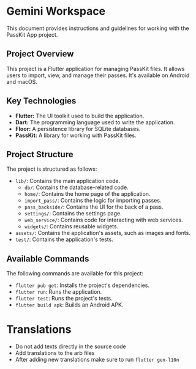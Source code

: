 # Gemini Workspace

This document provides instructions and guidelines for working with the PassKit App project.

## Project Overview

This project is a Flutter application for managing PassKit files. It allows users to import, view, and manage their passes. It's available on Android and macOS.

## Key Technologies

*   **Flutter:** The UI toolkit used to build the application.
*   **Dart:** The programming language used to write the application.
*   **Floor:** A persistence library for SQLite databases.
*   **PassKit:** A library for working with PassKit files.

## Project Structure

The project is structured as follows:

*   `lib/`: Contains the main application code.
    *   `db/`: Contains the database-related code.
    *   `home/`: Contains the home page of the application.
    *   `import_pass/`: Contains the logic for importing passes.
    *   `pass_backside/`: Contains the UI for the back of a pass.
    *   `settings/`: Contains the settings page.
    *   `web_service/`: Contains code for interacting with web services.
    *   `widgets/`: Contains reusable widgets.
*   `assets/`: Contains the application's assets, such as images and fonts.
*   `test/`: Contains the application's tests.

## Available Commands

The following commands are available for this project:

*   `flutter pub get`: Installs the project's dependencies.
*   `flutter run`: Runs the application.
*   `flutter test`: Runs the project's tests.
*   `flutter build apk`: Builds an Android APK.

# Translations

* Do not add texts directly in the source code
* Add translations to the arb files
* After adding new translations make sure to run `flutter gen-l10n`
